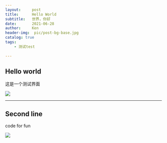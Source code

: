 ```yaml
---
layout:     post
title:      Hello World
subtitle:   世界，你好
date:       2021-06-28
author:     Ken
header-img:  pic/post-bg-base.jpg
catalog: true
tags:
    - 测试test
    
---    
```

    
## Hello world

这是一个测试界面

![](https://kenchen18.github.io/pic/post-bg-base.jpg)


-----

## Second line

code for fun

![](https://kenchen18.github.io/pic/thumb-1920-888788.png)


